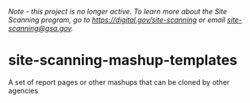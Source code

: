 
_Note - this project is no longer active.  To learn more about the Site Scanning program, go to https://digital.gov/site-scanning or email site-scanning@gsa.gov._



# site-scanning-mashup-templates
A set of report pages or other mashups that can be cloned by other agencies 
